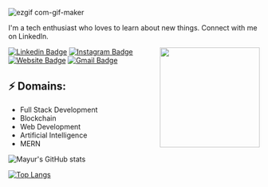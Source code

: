 ![ezgif com-gif-maker](https://user-images.githubusercontent.com/56781844/173817836-3404fe87-31f1-40d6-87a6-d25f9e9933ec.gif)

<!-- You can create your own header images using Canva, it has a lot of templates. If you do, use the following link https://www.canva.com/join/celeriac-tread-jellyfish -->
I'm a tech enthusiast who loves to learn about new things. Connect with me on LinkedIn.


<img align='right' src='https://media.giphy.com/media/bcKmIWkUMCjVm/giphy.gif' width='200"'>


[![Linkedin Badge](https://img.shields.io/badge/-MayurKumar-blue?style=flat-square&logo=Linkedin&logoColor=white&link=https://www.linkedin.com/in/mayur-kumar-47a9511a1)](https://www.linkedin.com/in/mayur-kumar-47a9511a1/)
[![Instagram Badge](https://img.shields.io/badge/-medeMayur-e4405f?style=flat-square&logo=Instagram&logoColor=white&link=https://www.instagram.com/mede_mayur/)](https://www.instagram.com/mede_mayur/)
[![Website Badge](https://img.shields.io/badge/-mede.co.in-e34f26?style=flat-square&logo=HTML5&logoColor=white&link=https://strong10mede.github.io/Reponsive_Portfolio/)](https://strong10mede.github.io/Reponsive_Portfolio/)
[![Gmail Badge](https://img.shields.io/badge/-kmayur809@gmail.com-d14836?style=flat-square&logo=Gmail&logoColor=white&link=mailto:kmayur809@gmail.com)](mailto:kmayur809@gmail.com)
## ⚡ Domains:
- Full Stack Development
- Blockchain
- Web Development
- Artificial Intelligence
- MERN

![Mayur's GitHub stats](https://github-readme-stats.vercel.app/api?username=strong10mede&show_icons=true&theme=midnight-purple)

[![Top Langs](https://github-readme-stats.vercel.app/api/top-langs/?username=strong10mede&langs_count=8&layout=compact)](https://github.com/anuraghazra/github-readme-stats)
